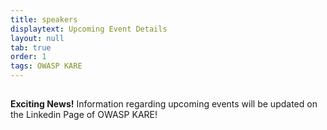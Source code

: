 ```yaml
---
title: speakers
displaytext: Upcoming Event Details 
layout: null
tab: true
order: 1
tags: OWASP KARE
---
```



##  
**Exciting News!** Information regarding upcoming events will be updated on the Linkedin Page of OWASP KARE!






